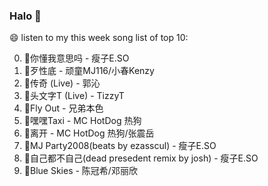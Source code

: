 

### Halo 👋

😄 listen to my this week song list of top 10:

0. 🌈你懂我意思吗 - 瘦子E.SO
1. 🌈歹性底 - 顽童MJ116/小春Kenzy
2. 🌈传奇 (Live) - 郭沁
3. 🌈头文字T (Live) - TizzyT
4. 🌈Fly Out - 兄弟本色
5. 🌈嘿嘿Taxi - MC HotDog 热狗
6. 🌈离开 - MC HotDog 热狗/张震岳
7. 🌈MJ Party2008(beats by ezasscul) - 瘦子E.SO
8. 🌈自己都不自己(dead presedent remix by josh) - 瘦子E.SO
9. 🌈Blue Skies - 陈冠希/邓丽欣

